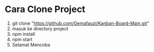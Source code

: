 # Cara Clone Project

1. git clone "https://github.com/Gemafauzi/Kanban-Board-Main.git"
2. masuk ke directory project
3. npm install
4. npm start
5. Selamat Mencoba